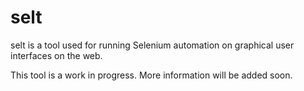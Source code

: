 # selt
selt is a tool used for running Selenium automation on graphical user 
interfaces on the web.

This tool is a work in progress. More information will be added soon.
